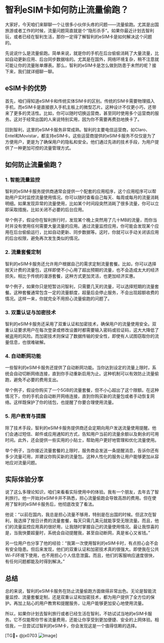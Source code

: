 # 智利eSIM卡如何防止流量偷跑？

大家好，今天咱们来聊聊一个让很多小伙伴头疼的问题——流量偷跑。尤其是出国旅游或者工作的时候，流量问题简直就是个“隐形杀手”。如果你最近计划去智利玩，或者已经在智利生活，那你一定得了解智利的eSIM卡是如何解决这个问题的。

先说说什么是流量偷跑。简单来说，就是你的手机在后台偷偷消耗了大量流量，比如自动更新应用、后台同步数据啥的。尤其是在国外，网络环境复杂，稍不注意就可能让你的流量账单爆表。那么，智利的eSIM卡是怎么做到防患于未然的呢？接下来，我们就详细聊一聊。

## eSIM卡的优势

首先，咱们得知道eSIM卡和传统实体SIM卡的区别。传统的SIM卡需要物理插入手机，而eSIM卡是直接嵌入手机主板上的微型芯片。这种设计不仅更小巧，还带来了更多的灵活性。比如，你可以随时切换运营商，甚至同时使用多个运营商的服务。这对于经常出国的人来说特别实用，因为你不需要再费劲地换卡了。

回到智利，这里的eSIM卡服务非常成熟。智利的主要电信运营商，如Claro、Entel和Movistar，都支持eSIM卡。这些运营商提供的eSIM卡服务不仅仅是为了方便用户，更是为了确保用户的隐私和安全。他们通过先进的技术手段，为用户提供了一种更加可控的流量管理方式。

## 如何防止流量偷跑？

### 1. **智能流量监控**

智利的eSIM卡服务提供商通常会提供一个配套的应用程序，这个应用程序可以帮助用户实时监控流量使用情况。你可以随时查看自己每天、每周或每月的流量消耗明细。如果发现异常的流量使用，比如某个时间段突然消耗了很多流量，你可以立即采取措施，比如关闭不必要的后台应用。

举个例子，假设你在智利旅行时，发现某个晚上突然用了几十MB的流量，而你当时并没有使用任何需要大量流量的应用。通过流量监控应用，你可能会发现某个应用在后台偷偷运行，比如自动更新、同步数据等。这时，你就可以手动关闭该应用的后台权限，避免再次发生类似的情况。

### 2. **流量套餐定制**

智利的eSIM卡服务还允许用户根据自己的需求定制流量套餐。比如，你可以选择按天计费的流量包，这样即使不小心用了超出预期的流量，也不会造成太大的经济损失。相比于传统的漫游套餐，这种方式更加灵活，也更加经济实惠。

举个例子，如果你只是短暂访问智利，只需要几天的流量，可以选择短期的流量套餐。这种套餐通常包含一定的流量额度，超量后会停止服务，不会出现超额收费的情况。这样一来，你就完全不用担心流量偷跑的问题了。

### 3. **双重认证与加密技术**

智利的eSIM卡服务还采用了双重认证和加密技术，确保用户的流量使用安全。双重认证要求用户在每次登录或修改设置时都需要输入密码或验证码，这大大降低了被盗用的风险。而加密技术则保证了数据传输的安全性，即使有人试图窃取你的流量信息，也很难破解。

### 4. **自动断网功能**

一些智利的eSIM卡服务还提供了自动断网功能。当你达到设定的流量上限时，系统会自动切断网络连接，直到你手动重新启用为止。这种机制可以有效防止流量偷跑，避免不必要的费用支出。

举个例子，假设你购买了一个5GB的流量套餐，但不小心超出了这个限额。在这种情况下，你的手机会自动断开网络连接，直到你购买新的流量包或者手动恢复网络。这样既保护了你的钱包，也提醒了你要合理使用流量。

### 5. **用户教育与提醒**

除了技术手段，智利的eSIM卡服务提供商还会定期向用户发送流量使用提醒。他们会通过短信、邮件或应用通知的方式，告知用户当前的流量余额以及剩余的可用时间。此外，还会提供一些实用的小贴士，帮助用户更好地管理和优化流量使用。

举个例子，当你接近流量套餐的上限时，服务商会发送一条提醒消息，告诉你还有多少流量可用，并建议你购买新的流量包。这种人性化的服务让用户能够更加从容地应对流量问题。

## 实际体验分享

说了这么多理论知识，咱们来看看实际使用中的体验。我有一个朋友，去年去了智利旅行。他一开始对eSIM卡并不熟悉，担心流量偷跑会导致高昂的费用。但在使用了智利的eSIM卡服务后，他彻底改变了看法。

他说：“以前在国内，我总是担心流量不够用，特别是在出国的时候。但这次在智利，我选择了按日计费的流量套餐，每天只需几美元就能享受无限流量。而且，他们的流量监控应用真的很好用，让我随时掌握自己的流量使用情况。最让我惊喜的是，当我快要超量时，系统会自动提醒我，甚至自动断网，真是省心又省钱。”

另一位用户也分享了他的经验：“我第一次使用智利的eSIM卡时，有点担心会不会有安全隐患。但后来发现，他们的双重认证和加密技术真的很强大。即使我在公共Wi-Fi环境下使用，也不用担心个人信息泄露。而且，他们的客服响应速度很快，有任何问题都能及时得到解决。”

## 总结

总的来说，智利的eSIM卡服务在防止流量偷跑方面做得非常出色。无论是智能流量监控、流量套餐定制，还是双重认证和加密技术，都为用户提供了全方位的保护。再加上贴心的用户教育和提醒服务，让用户能够更加安心地使用流量。

所以，如果你计划去智利旅行或者已经生活在智利，不妨试试当地的eSIM卡服务。它不仅能帮你节省流量费用，还能让你享受到更加便捷、安全的上网体验。相信我，一旦尝试过智利的eSIM卡，你会发现这是一个值得信赖的选择。

[TG💪+ @jx0703 ![Image](https://github.com/user-attachments/assets/dbca1d08-cadb-493c-b0ec-ad6f7a83f270)]